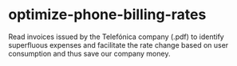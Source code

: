 # optimize-phone-billing-rates
Read invoices issued by the Telefónica company (.pdf) to identify superfluous expenses and facilitate the rate change based on user consumption and thus save our company money. 
